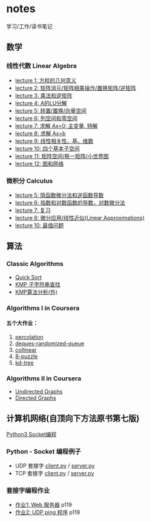 # notes
学习/工作/读书笔记


## 数学

### 线性代数 Linear Algebra

- [lecture 1: 方程的几何意义](https://github.com/runningIris/notes/blob/master/linear-algebra/lecture1.md)
- [lecture 2: 矩阵消元/矩阵相乘操作/置换矩阵/逆矩阵](https://github.com/runningIris/notes/blob/master/linear-algebra/lecture2.md)
- [lecture 3: 乘法和逆矩阵](https://github.com/runningIris/notes/blob/master/linear-algebra/lecture3.md)
- [lecture 4: A的LU分解](https://github.com/runningIris/notes/blob/master/linear-algebra/lecture4.md)
- [lecture 5: 转置/置换/向量空间](https://github.com/runningIris/notes/blob/master/linear-algebra/lecture5.md)
- [lecture 6: 列空间和零空间](https://github.com/runningIris/notes/blob/master/linear-algebra/lecture6.md)
- [lecture 7: 求解 Ax=0: 主变量, 特解](https://github.com/runningIris/notes/blob/master/linear-algebra/lecture7.md)
- [lecture 8: 求解 Ax=b](https://github.com/runningIris/notes/blob/master/linear-algebra/lecture8.md)
- [lecture 9: 线性相关性、基、维数](https://github.com/runningIris/notes/blob/master/linear-algebra/lecture9.md)
- [lecture 10: 四个基本子空间](https://github.com/runningIris/notes/blob/master/linear-algebra/lecture10.md)
- [lecture 11: 矩阵空间/秩一矩阵/小世界图](https://github.com/runningIris/notes/blob/master/linear-algebra/lecture11.md)
- [lecture 12: 图和网络](https://github.com/runningIris/notes/blob/master/linear-algebra/lecture12.md)
### 微积分 Calculus

- [lecture 5: 隐函数微分法和逆函数导数](https://github.com/runningIris/notes/blob/master/calculus/lecture5.md)
- [lecture 6: 指数和对数函数的导数，对数微分法](https://github.com/runningIris/notes/blob/master/calculus/lecture6.md)
- [lecture 7: 复习](https://github.com/runningIris/notes/blob/master/calculus/lecture7.md)
- [lecture 8:  微分应用/线性近似(Linear Approximations)](https://github.com/runningIris/notes/blob/master/calculus/lecture8.md)
- [lecture 10: 最值问题](https://github.com/runningIris/notes/blob/master/calculus/lecture10.md)

## 算法

### Classic Algorithms

- [Quick Sort](https://github.com/runningIris/notes/blob/master/algorithms/quicksort.cpp)
- [KMP 子字符串查找](https://github.com/runningIris/notes/blob/master/algorithms/kmp.cpp)
- [KMP算法分析(外)](https://blog.csdn.net/v_july_v/article/details/7041827)

### Algorithms I in Coursera

#### 五个大作业：

1. [percolation](https://github.com/runningIris/percolation)
2. [deques-randomized-queue](https://github.com/runningIris/deques-randomized-queue)
3. [collinear](https://github.com/runningIris/collinear)
4. [8-puzzle](https://github.com/runningIris/8-puzzle)
5. [kd-tree](https://github.com/runningIris/kd-tree)

### Algorithms II in Coursera
- [Undirected Graphs](https://github.com/runningIris/notes/blob/master/algorithmsII/week1/undirected-graphs/README.md)
- [Directed Graphs](https://github.com/runningIris/notes/blob/master/algorithmsII/week1/directed-graphs/README.md)

## 计算机网络(自顶向下方法原书第七版)

[Python3 Socket编程](https://blog.csdn.net/song_lee/article/details/99072318)

### Python - Socket 编程例子
- UDP 套接字 [client.py](https://github.com/runningIris/notes/blob/master/computer-networking/socket/UDP/client.py) / [server.py](https://github.com/runningIris/notes/blob/master/computer-networking/socket/UDP/server.py)
- TCP 套接字 [client.py](https://github.com/runningIris/notes/blob/master/computer-networking/socket/TCP/client.py) / [server.py](https://github.com/runningIris/notes/blob/master/computer-networking/socket/TCP/server.py)

### 套接字编程作业

- [作业1: Web 服务器](https://github.com/runningIris/notes/blob/master/computer-networking/socket/web-server/server.py) p119
- [作业2: UDP ping 程序](https://github.com/runningIris/notes/blob/master/computer-networking/socket/ping) p119

